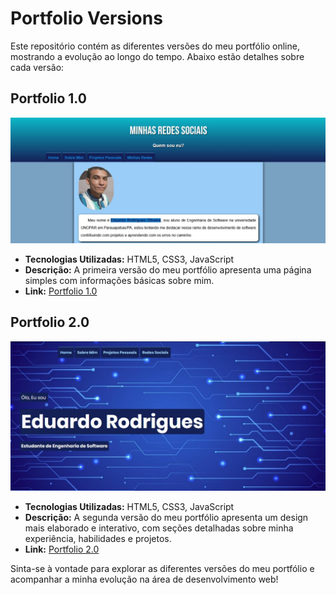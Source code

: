 # Portfolio Versions

Este repositório contém as diferentes versões do meu portfólio online, mostrando a evolução ao longo do tempo. Abaixo estão detalhes sobre cada versão:

## Portfolio 1.0

![Portfolio 1.0](portfolio-1.0/imagens/portfolio-1.0.jpg)

- **Tecnologias Utilizadas:** HTML5, CSS3, JavaScript
- **Descrição:** A primeira versão do meu portfólio apresenta uma página simples com informações básicas sobre mim.
- **Link:** [Portfolio 1.0](https://eduado-rodrigues.github.io/portfolio/portfolio-1.0/)

## Portfolio 2.0

![Portfolio 2.0](portfolio-2.0/imagens/portfolio-2.0.jpg)

- **Tecnologias Utilizadas:** HTML5, CSS3, JavaScript
- **Descrição:** A segunda versão do meu portfólio apresenta um design mais elaborado e interativo, com seções detalhadas sobre minha experiência, habilidades e projetos.
- **Link:** [Portfolio 2.0](https://eduado-rodrigues.github.io/portfolio/portfolio-2.0/)

Sinta-se à vontade para explorar as diferentes versões do meu portfólio e acompanhar a minha evolução na área de desenvolvimento web!